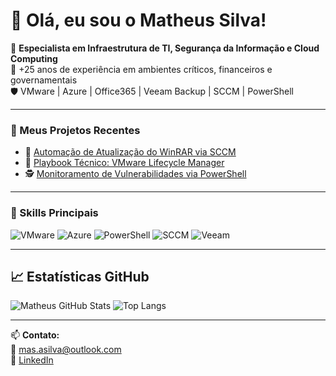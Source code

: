 # 👋 Olá, eu sou o Matheus Silva!

🎯 **Especialista em Infraestrutura de TI, Segurança da Informação e Cloud Computing**  
💼 +25 anos de experiência em ambientes críticos, financeiros e governamentais  
🛡️ VMware | Azure | Office365 | Veeam Backup | SCCM | PowerShell

---

### 🚀 Meus Projetos Recentes
- 🔧 [Automação de Atualização do WinRAR via SCCM](https://github.com/masasilva/automacao-winrar-sccm)
- 📘 [Playbook Técnico: VMware Lifecycle Manager](https://github.com/masasilva/playbook-vmware-lifecycle)
- 🕵️ [Monitoramento de Vulnerabilidades via PowerShell](https://github.com/masasilva/monitoramento-vulnerabilidades)

---

### 🧰 Skills Principais
![VMware](https://img.shields.io/badge/-VMware-0071C5?style=flat&logo=vmware&logoColor=white)
![Azure](https://img.shields.io/badge/-Azure-0089D6?style=flat&logo=microsoft-azure&logoColor=white)
![PowerShell](https://img.shields.io/badge/-PowerShell-5391FE?style=flat&logo=powershell&logoColor=white)
![SCCM](https://img.shields.io/badge/-SCCM-0078D7?style=flat&logo=microsoft&logoColor=white)
![Veeam](https://img.shields.io/badge/-Veeam-21A366?style=flat&logoColor=white)

---

## 📈 Estatísticas GitHub

![Matheus GitHub Stats](https://github-readme-stats.vercel.app/api?username=masasilva&show_icons=true&theme=default)
![Top Langs](https://github-readme-stats.vercel.app/api/top-langs/?username=masasilva&layout=compact)

---

📫 **Contato:**  
📧 mas.asilva@outlook.com  
🔗 [LinkedIn](https://www.linkedin.com/in/matheus-s-6a6b0734b)


